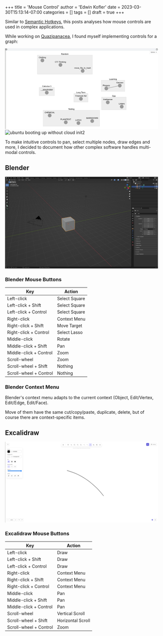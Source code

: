 +++
title = 'Mouse Control'
author = 'Edwin Kofler'
date = 2023-03-30T15:13:14-07:00
categories = []
tags = []
draft = true
+++

Similar to [Semantic Hotkeys](/posts/semantic-hotkeys), this posts analyses how mouse controls are used in complex applications.

While working on [Quazipanacea](https://github.com/quazipanacea), I found myself implementing controls for a graph:

![graph](./quazipanacea.png)
![ubuntu booting up without cloud init2](/posts/cloud-init/q.png)

To make intuitive controls to pan, select multiple nodes, draw edges and more, I decided to document how other complex software handles multi-modal controls.

## Blender

![graph](./blender.png)

### Blender Mouse Buttons

| Key                    | Action        |
|------------------------|---------------|
| Left-click             | Select Square |
| Left-click + Shift     | Select Square |
| Left-click + Control   | Select Square |
| Right-click            | Context Menu  |
| Right-click + Shift    | Move Target   |
| Right-click + Control  | Select Lasso  |
| Middle-click           | Rotate        |
| Middle-click + Shift   | Pan           |
| Middle-click + Control | Zoom          |
| Scroll-wheel           | Zoom          |
| Scroll-wheel + Shift   | Nothing       |
| Scroll-wheel + Control | Nothing       |

### Blender Context Menu

Blender's context menu adapts to the current context (Object, Edit/Vertex, Edit/Edge, Edit/Face).

Move of them have the same cut/copy/paste, duplicate, delete, but of course there are context-specific items.

## Excalidraw

![graph](./excalidraw.png)

### Excalidraw Mouse Buttons

| Key                    | Action            |
|------------------------|-------------------|
| Left-click             | Draw              |
| Left-click + Shift     | Draw              |
| Left-click + Control   | Draw              |
| Right-click            | Context Menu      |
| Right-click + Shift    | Context Menu      |
| Right-click + Control  | Context Menu      |
| Middle-click           | Pan               |
| Middle-click + Shift   | Pan               |
| Middle-click + Control | Pan               |
| Scroll-wheel           | Vertical Scroll   |
| Scroll-wheel + Shift   | Horizontal Scroll |
| Scroll-wheel + Control | Zoom              |
